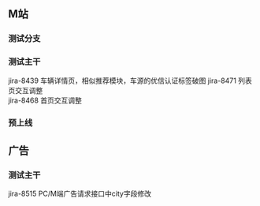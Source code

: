 ## M站
### 测试分支
### 测试主干
jira-8439 车辆详情页，相似推荐模块，车源的优信认证标签破图
jira-8471 列表页交互调整  
jira-8468 首页交互调整  

### 预上线

## 广告
### 测试主干
jira-8515 PC/M端广告请求接口中city字段修改
